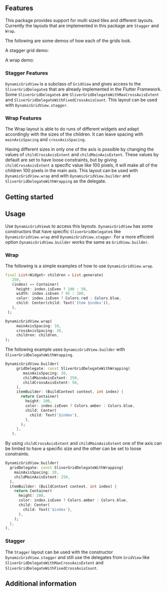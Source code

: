 <!--
TODO(DavBot02 & snat-s):

This README describes the package. If you publish this package to pub.dev,
this README's contents appear on the landing page for your package.

For information about how to write a good package README, see the guide for
[writing package pages](https://dart.dev/guides/libraries/writing-package-pages).

For general information about developing packages, see the Dart guide for
[creating packages](https://dart.dev/guides/libraries/create-library-packages)
and the Flutter guide for
[developing packages and plugins](https://flutter.dev/developing-packages).
-->

<!-- TODO(DavBot02): Put a short description of the package here that helps potential users
know whether this package might be useful for them.-->

## Features
This package provides support for multi sized tiles and different layouts.
Currently the layouts that are implemented in this package are `Stagger` and
`Wrap`.

The following are some demos of how each of the grids look.

A stagger grid demo:

<!-- TODO(snat-s): Add stagger video demo -->

A wrap demo:

<!-- TODO(snat-s): Add wrap video demo -->

### Stagger Features

`DynamicGridView` is a subclass of `GridView` and gives access
to the `SliverGridDelegate`s that are already implemented in the Flutter
Framework. Some `SliverGridDelegate`s are `SliverGridDelegateWithMaxCrossAxisExtent` and
`SliverGridDelegateWithFixedCrossAxisCount`. This layout can be used with
`DynamicGridView.stagger`.

### Wrap Features

The Wrap layout is able to do runs of different widgets and adapt accordingly with
the sizes of the children. It can leave spacing with `mainAxisSpacing` and
`crossAxisSpacing`.

Having different sizes in only one of the axis is possible by
changing the values of `childCrossAxisExtent` and `childMainAxisExtent`. These
values by default are set to have loose constraints, but by giving `childCrossAxisExtent` a specific value like
100 pixels, it will make all of the children 100 pixels in the main axis.
This layout can be used with `DynamicGridView.wrap` and with
`DynamicGridView.builder` and `SliverGridDelegateWithWrapping` as the delegate.

## Getting started

<!-- TODO(DavBot02): List prerequisites and provide or point to information on how to start using the package. -->

## Usage

Use `DynamicGridView`s to access this layouts.
`DynamicGridView` has some constructors that have specific `SliverGridDelegate`s like
`DynamicGridView.wrap` and `DynamicGridView.stagger`. For a more efficient option
`DynamicGridView.builder` works the same as `GridView.builder`.

### Wrap

The following is a simple examples of how to use `DynamicGridView.wrap`.

<?code-excerpt "dynamic_grid_view_wrap.dart" (Example)?>
```dart
final List<Widget> children = List.generate(
   250,
   (index) => Container(
     height: index.isEven ? 100 : 50,
     width: index.isEven ? 95 : 180,
     color: index.isEven ? Colors.red : Colors.blue,
     child: Center(child: Text('Item $index')),
   ),
 );

DynamicGridView.wrap(
     mainAxisSpacing: 10,
     crossAxisSpacing: 20,
     children: children,
);
```

The following example uses `DynamicGridView.builder` with
`SliverGridDelegateWithWrapping`.

<?code-excerpt "dynamic_grid_view_builder.dart (Example)"?>
```dart
DynamicGridView.builder(
     gridDelegate: const SliverGridDelegateWithWrapping(
        mainAxisSpacing: 20,
        childMainAxisExtent: 250,
        childCrossAxisExtent: 50,
     ),
     itemBuilder: (BuildContext context, int index) {
       return Container(
         height: 200,
         color: index.isEven ? Colors.amber : Colors.blue,
         child: Center(
           child: Text('$index'),
         ),
       );
     },
   ),
```

By using `childCrossAxisExtent` and `childMainAxisExtent` one of the axis
can be limited to have a specific size and the other can be set to loose
constraints.

<?code-excerpt "wrapping_fixed_axis.dart" (Example)?>
```dart
DynamicGridView.builder(
  gridDelegate: const SliverGridDelegateWithWrapping(
    mainAxisSpacing: 20,
    childMainAxisExtent: 250,
  ),
  itemBuilder: (BuildContext context, int index) {
    return Container(
      height: 200,
      color: index.isEven ? Colors.amber : Colors.blue,
      child: Center(
        child: Text('$index'),
      ),
    );
  },
),
```

### Stagger

The `Stagger` layout can be used with the constructor
`DynamicGridView.stagger` and still use the delegates from `GridView`
like `SliverGridDelegateWithMaxCrossAxisExtent` and
`SliverGridDelegateWithFixedCrossAxisCount`.

<!-- TODO(DavBot02): Add a code example of DynamicGrid.stagger -->

<!-- TODO(snat-s): Add a video of DynamicGrid.stagger -->

## Additional information

<!-- TODO(DavBot02): Tell users more about the package: where to find more information, how to
contribute to the package, how to file issues, what response they can expect
from the package authors, and more. -->
